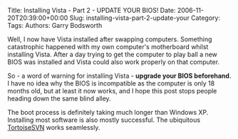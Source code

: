 Title: Installing Vista - Part 2 - UPDATE YOUR BIOS!
Date: 2006-11-20T20:39:00+00:00
Slug: installing-vista-part-2-update-your
Category: 
Tags: 
Authors: Garry Bodsworth

Well, I now have Vista installed after swapping computers.  Something catastrophic happened with my own computer's motherboard whilst installing Vista.  After a day trying to get the computer to play ball a new BIOS was installed and Vista could also work properly on that computer.

So - a word of warning for installing Vista - <span style="font-weight:bold;">upgrade your BIOS beforehand</span>.  I have no idea why the BIOS is incompatible as the computer is only 18 months old, but at least it now works, and I hope this post stops people heading down the same blind alley.

The boot process is definitely taking much longer than Windows XP.  Installing most software is also mostly successful.  The ubiquitous <a href="http://tortoisesvn.net/">TortoiseSVN</a> works seamlessly.
